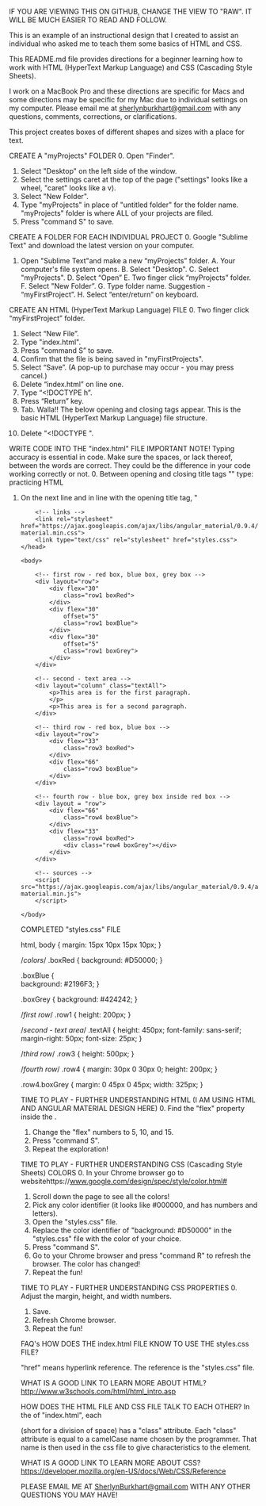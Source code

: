 IF YOU ARE VIEWING THIS ON GITHUB, CHANGE THE VIEW TO "RAW".  IT WILL BE MUCH EASIER TO READ AND FOLLOW.

This is an example of an instructional design that I created to assist an individual who asked me to teach them some basics of HTML and CSS.

This README.md file provides directions for a beginner learning how to work with HTML (HyperText Markup Language) and CSS (Cascading Style Sheets).

I work on a MacBook Pro and these directions are specific for Macs and some directions may be specific for my Mac due to individual settings on my computer.  Please email me at sherlynburkhart@gmail.com with any questions, comments, corrections, or clarifications.

This project creates boxes of different shapes and sizes with a place for text.


CREATE A "myProjects" FOLDER
0. Open "Finder".
1. Select "Desktop" on the left side of the window.
2. Select the settings caret at the top of the page ("settings" looks like a wheel, "caret" looks like a v).
3. Select "New Folder".
4. Type "myProjects" in place of "untitled folder" for the folder name. "myProjects" folder is where ALL of your projects are filed. 
5. Press "command S" to save.


CREATE A FOLDER FOR EACH INDIVIDUAL PROJECT
0. Google "Sublime Text" and download the latest version on your computer.
1. Open "Sublime Text"and make a new “myProjects” folder. 
	A. Your computer's file system opens.
	B. Select "Desktop".
	C. Select "myProjects".
	D. Select “Open”
	E. Two finger click “myProjects” folder.
	F. Select "New Folder”.
	G. Type folder name. Suggestion - “myFirstProject”.
	H. Select “enter/return” on keyboard.


CREATE AN HTML (HyperText Markup Language) FILE
0. Two finger click “myFirstProject” folder.
1. Select “New File”.
2. Type "index.html".
3. Press "command S” to save. 
4. Confirm that the file is being saved in "myFirstProjects".
5. Select “Save”. (A pop-up to purchase may occur - you may press cancel.)
6. Delete “index.html” on line one.
7. Type “<!DOCTYPE h”.
8. Press “Return” key.
9. Tab. Walla!! The below opening and closing tags appear. This is the basic HTML (HyperText Markup Language) file structure.

<!DOCTYPE <!DOCTYPE html>
<html>
<head>
	<title></title>
</head>
<body>

</body>
</html>

10. Delete "<!DOCTYPE ".


WRITE CODE INTO THE "index.html" FILE
IMPORTANT NOTE!  Typing accuracy is essential in code. Make sure the spaces, or lack thereof, between the words are correct. They could be the difference in your code working correctly or not. 
0. Between opening and closing title tags "<title></title>" type: 
 	practicing HTML

1. On the next line and in line with the opening title tag, "<title>", type: 
	<!-- links -->
	<link rel="stylesheet" href="https://ajax.googleapis.com/ajax/libs/angular_material/0.9.4/angular-material.min.css">
	<link type="text/css" rel="stylesheet" href="styles.css"> 

2. On the line directly above the closing body tag, "</body>" type:
	<!-- sources -->
	<script src="https://ajax.googleapis.com/ajax/libs/angular_material/0.9.4/angular-material.min.js"></script>	

3. After the opening body tag <body>, on the next line, and in line with, type:
	<!-- first row - red box, blue box, grey box -->
	<div layout="row">
		<div flex="30" 
			class="row1 boxRed">
		</div>
		<div flex="30" 
			offset="5" 
			class="row1 boxBlue">
		</div>
		<div flex="30" 
			offset="5" 
			class="row1 boxGrey">
		</div>
	</div>

4. Press "command S" to save.	


CREATE A CSS (Cascading Style Sheets) FILE
0. Two finger click “myFirstProject” folder.
1. Select “New File”.
2. Type "styles.css".
3. Press "command S” to save. 
4. Confirm that the file is being saved in "myFirstProjects".
5. Select “Save”.  (A pop-up to purchase may occur - you may press cancel.)
6. Delete “styles.css” on line one.


WRITE CODE INTO THE "styles.css" FILE
0. Beginning at the top of the page type:

html, body { 
  margin: 15px 10px 15px 10px;
}

/*colors*/
.boxRed {
  background: #D50000;
}

.boxBlue {  
  background: #2196F3;
}

.boxGrey {
  background: #424242;
}

/*first row*/
.row1 {
  height: 200px;
}

1. Save (command S).


VIEW FILE IN BROWSER - ONLY OPENS IN CHROME
0. Install "Chrome" browser if it is not installed on your computer.
	A. Google "chrome".
	B. Install latest version.
1. In Sublime Text move cursor over index.html file.
2. Two finger click.
3. Select "Open in Browser" in grey popup box.
4. Files are opened in Chrome.


WRITE MORE CODE INTO THE "index.html" FILE
0. After the code you already typed into "index.html" file under "<body>", type:

	<!-- second - text area -->
	<div layout="column" class="textAll">
		<p>This area is for the first paragraph.
		</p>
		<p>This area is for a second paragraph.
		</p>
	</div>

	<!-- third row - red box, blue box -->
	<div layout="row">
			<div flex="33"
				class="row3 boxRed">
			</div>
			<div flex="66"
				class="row3 boxBlue">
			</div>
		</div>

		<!-- fourth row - blue box, grey box inside red box -->
	<div layout="row">
		<div flex="66"
			class="row4 boxBlue">
		</div>
		<div flex="33"
			class="row4 boxRed">
				<div class="row4 boxGrey"></div>
			</div>	
	</div>

1.Save.


WRITE MORE CODE INTO THE "styles.css" FILE
0. After the code you already typed into the "styles.css" file, type:

/*second - text area*/
.textAll {
  height: 450px;
  font-family: sans-serif;
  margin-right: 50px;
  font-size: 25px;
}

/*third row*/
.row3 {
  height: 500px;
}

/*fourth row*/
.row4 {
  margin: 30px 0 30px 0;
  height: 200px;
}

.row4.boxGrey {
  margin: 0 45px 0 45px;
  width: 325px;
}

1. Save.


COMPLETED "index.html" FILE

<html>
	<head>
		<title>practicing HTML
		</title>

		<!-- links -->
	    <link rel="stylesheet" href="https://ajax.googleapis.com/ajax/libs/angular_material/0.9.4/angular-material.min.css">
		<link type="text/css" rel="stylesheet" href="styles.css">
	</head>

	<body>

		<!-- first row - red box, blue box, grey box -->
		<div layout="row">
			<div flex="30" 
				class="row1 boxRed">
			</div>
			<div flex="30" 
				offset="5" 
				class="row1 boxBlue">
			</div>
			<div flex="30" 
				offset="5" 
				class="row1 boxGrey">
			</div>
		</div>

		<!-- second - text area -->
		<div layout="column" class="textAll">
			<p>This area is for the first paragraph.
			</p>
			<p>This area is for a second paragraph.
		</div>

		<!-- third row - red box, blue box -->
		<div layout="row">
  			<div flex="33"
  				class="row3 boxRed">
  			</div>
  			<div flex="66"
  				class="row3 boxBlue">
  			</div>
  		</div>

  		<!-- fourth row - blue box, grey box inside red box -->
		<div layout = "row">
			<div flex="66"
				class="row4 boxBlue">
			</div>
			<div flex="33"
				class="row4 boxRed">
  				<div class="row4 boxGrey"></div>
  			</div>	
		</div>

		<!-- sources -->
		<script src="https://ajax.googleapis.com/ajax/libs/angular_material/0.9.4/angular-material.min.js">
		</script>

	</body>
</html>


COMPLETED "styles.css" FILE

html, body { 
  margin: 15px 10px 15px 10px;
}

/*colors*/
.boxRed {
  background: #D50000;
}

.boxBlue {  
  background: #2196F3;
}

.boxGrey {
  background: #424242;
}

/*first row*/
.row1 {
  height: 200px;
}

/*second - text area*/
.textAll {
  height: 450px;
  font-family: sans-serif;
  margin-right: 50px;
  font-size: 25px;
}

/*third row*/
.row3 {
  height: 500px;
}

/*fourth row*/
.row4 {
  margin: 30px 0 30px 0;
  height: 200px;
}

.row4.boxGrey {
  margin: 0 45px 0 45px;
  width: 325px;
}


TIME TO PLAY - FURTHER UNDERSTANDING HTML
(I AM USING HTML AND ANGULAR MATERIAL DESIGN HERE)
0. Find the "flex" property inside the <body>. 
1. Change the "flex" numbers to 5, 10, and 15.
2. Press "command S".
3. Repeat the exploration!


TIME TO PLAY - FURTHER UNDERSTANDING CSS (Cascading Style Sheets) COLORS
0. In your Chrome browser go to websitehttps://www.google.com/design/spec/style/color.html#
1. Scroll down the page to see all the colors!
2. Pick any color identifier (it looks like #000000, and has numbers and letters).
3. Open the "styles.css" file.
4. Replace the color identifier of "background: #D50000" in the "styles.css" file with the color of your choice.
5. Press "command S".
6. Go to your Chrome browser and press "command R" to refresh the browser. The color has changed!
7. Repeat the fun!


TIME TO PLAY - FURTHER UNDERSTANDING CSS PROPERTIES
0. Adjust the margin, height, and width numbers.
1. Save.
2. Refresh Chrome browser.
3. Repeat the fun!


FAQ's
HOW DOES THE index.html FILE KNOW TO USE THE styles.css FILE?
<link type="text/css" rel="stylesheet" href="styles.css">
"href" means hyperlink reference. The reference is the "styles.css" file.

WHAT IS A GOOD LINK TO LEARN MORE ABOUT HTML?
http://www.w3schools.com/html/html_intro.asp

HOW DOES THE HTML FILE AND CSS FILE TALK TO EACH OTHER? In the <body> of "index.html", each <div> (short for a division of space) has a "class" attribute. Each "class" attribute is equal to a camelCase name chosen by the programmer. That name is then used in the css file to give characteristics to the element.

WHAT IS A GOOD LINK TO LEARN MORE ABOUT CSS?
https://developer.mozilla.org/en-US/docs/Web/CSS/Reference


PLEASE EMAIL ME AT SherlynBurkhart@gmail.com WITH ANY OTHER QUESTIONS YOU MAY HAVE!